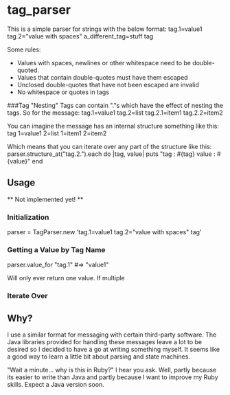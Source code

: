 tag_parser
==========

This is a simple parser for strings with the below format:
  tag.1=value1 tag.2="value with spaces" a_different_tag=stuff tag

Some rules:
* Values with spaces, newlines or other whitespace need to be double-quoted.
* Values that contain double-quotes must have them escaped
* Unclosed double-quotes that have not been escaped are invalid
* No whitespace or quotes in tags

###Tag "Nesting"
Tags can contain "."s which have the effect of nesting the tags.
So for the message:
  tag.1=value1 tag.2=list tag.2.1=item1 tag.2.2=item2

You can imagine the message has an internal structure something like this:
  tag
    1=value1 
    2=list 
      1=item1 
      2=item2

Which means that you can iterate over any part of the structure like this:
  parser.structure_at("tag.2.").each do |tag, value|
    puts "tag : #{tag} value : #{value}"
  end

Usage
-----
** Not implemented yet! **

### Initialization
  parser = TagParser.new 'tag.1=value1 tag.2="value with spaces" tag'

### Getting a Value by Tag Name
  parser.value_for "tag.1" #=> "value1"

Will only ever return one value. If multiple 

### Iterate Over 


Why?
----
I use a similar format for messaging with certain third-party software. The Java libraries provided for handling these messages leave a lot to be desired so I decided to have a go at writing something myself. It seems like a good way to learn a little bit about parsing and state machines. 

"Wait a minute... why is this in Ruby?" I hear you ask. Well, partly because its easier to write than Java and partly because I want to improve my Ruby skills. Expect a Java version soon.
